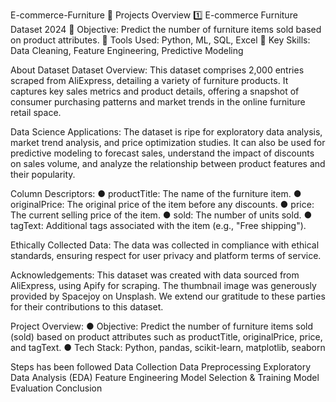 E-commerce-Furniture
📂 Projects Overview 1️⃣ E-commerce Furniture Dataset 2024 🔹 Objective: Predict the number of furniture items sold based on product attributes. 🔹 Tools Used: Python, ML, SQL, Excel 🔹 Key Skills: Data Cleaning, Feature Engineering, Predictive Modeling

About Dataset
Dataset Overview: This dataset comprises 2,000 entries scraped from AliExpress, detailing a variety of furniture products. It captures key sales metrics and product details, offering a snapshot of consumer purchasing patterns and market trends in the online furniture retail space.

Data Science Applications:
The dataset is ripe for exploratory data analysis, market trend analysis, and price optimization studies. It can also be used for predictive modeling to forecast sales, understand the impact of discounts on sales volume, and analyze the relationship between product features and their popularity.

Column Descriptors:
● productTitle: The name of the furniture item. ● originalPrice: The original price of the item before any discounts. ● price: The current selling price of the item. ● sold: The number of units sold. ● tagText: Additional tags associated with the item (e.g., "Free shipping").

Ethically Collected Data:
The data was collected in compliance with ethical standards, ensuring respect for user privacy and platform terms of service.

Acknowledgements:
This dataset was created with data sourced from AliExpress, using Apify for scraping. The thumbnail image was generously provided by Spacejoy on Unsplash. We extend our gratitude to these parties for their contributions to this dataset.

Project Overview:
● Objective: Predict the number of furniture items sold (sold) based on product attributes such as productTitle, originalPrice, price, and tagText. ● Tech Stack: Python, pandas, scikit-learn, matplotlib, seaborn

Steps has been followed
Data Collection
Data Preprocessing
Exploratory Data Analysis (EDA)
Feature Engineering
Model Selection & Training
Model Evaluation
Conclusion
